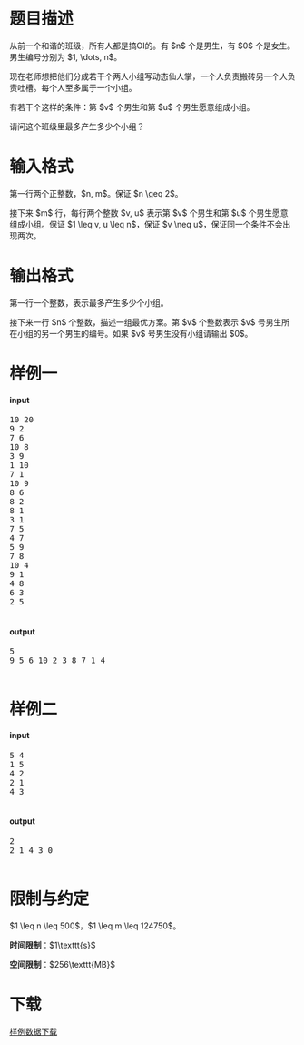 # 题目描述

<p>从前一个和谐的班级，所有人都是搞OI的。有 $n$ 个是男生，有 $0$ 个是女生。男生编号分别为 $1, \dots, n$。</p>
<p>现在老师想把他们分成若干个两人小组写动态仙人掌，一个人负责搬砖另一个人负责吐槽。每个人至多属于一个小组。</p>
<p>有若干个这样的条件：第 $v$ 个男生和第 $u$ 个男生愿意组成小组。</p>
<p>请问这个班级里最多产生多少个小组？</p>

# 输入格式


<p>第一行两个正整数，$n, m$。保证 $n \geq 2$。</p>
<p>接下来 $m$ 行，每行两个整数 $v, u$ 表示第 $v$ 个男生和第 $u$ 个男生愿意组成小组。保证 $1 \leq v, u \leq n$，保证 $v \neq u$，保证同一个条件不会出现两次。</p>

# 输出格式


<p>第一行一个整数，表示最多产生多少个小组。</p>
<p>接下来一行 $n$ 个整数，描述一组最优方案。第 $v$ 个整数表示 $v$ 号男生所在小组的另一个男生的编号。如果 $v$ 号男生没有小组请输出 $0$。</p>

# 样例一


<h4>input</h4>
<pre>10 20
9 2
7 6
10 8
3 9
1 10
7 1
10 9
8 6
8 2
8 1
3 1
7 5
4 7
5 9
7 8
10 4
9 1
4 8
6 3
2 5

</pre>

<h4>output</h4>
<pre>5
9 5 6 10 2 3 8 7 1 4 

</pre>


# 样例二


<h4>input</h4>
<pre>5 4
1 5
4 2
2 1
4 3

</pre>

<h4>output</h4>
<pre>2
2 1 4 3 0 

</pre>


# 限制与约定


<p>$1 \leq n \leq 500$，$1 \leq m \leq 124750$。</p>
<p><strong>时间限制</strong>：$1\texttt{s}$</p>
<p><strong>空间限制</strong>：$256\texttt{MB}$</p>

# 下载


<p><a href="/download.php?type=problem&amp;id=79">样例数据下载</a></p>
